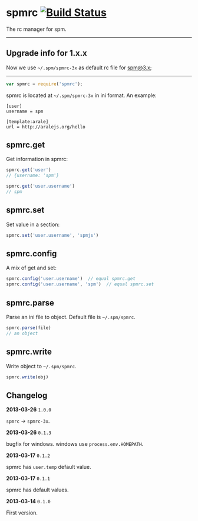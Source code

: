 # spmrc [![Build Status](https://travis-ci.org/spmjs/spmrc.png)](https://travis-ci.org/spmjs/spmrc)

The rc manager for spm.

----

## Upgrade info for 1.x.x

Now we use `~/.spm/spmrc-3x` as default rc file for [spm@3.x](https://github.com/spmjs/spm/tree/master);

----


```js
var spmrc = require('spmrc');
```

spmrc is located at `~/.spm/spmrc-3x` in ini format. An example:

```
[user]
username = spm

[template:arale]
url = http://aralejs.org/hello
```


## spmrc.get

Get information in spmrc:

```js
spmrc.get('user')
// {username: 'spm'}

spmrc.get('user.username')
// spm
```

## spmrc.set

Set value in a section:

```js
spmrc.set('user.username', 'spmjs')
```

## spmrc.config

A mix of get and set:

```js
spmrc.config('user.username')  // equal spmrc.get
spmrc.config('user.username', 'spm')  // equal spmrc.set
```

## spmrc.parse

Parse an ini file to object. Default file is `~/.spm/spmrc`.

```js
spmrc.parse(file)
// an object
```

## spmrc.write

Write object to `~/.spm/spmrc`.

```js
spmrc.write(obj)
```

## Changelog

**2013-03-26** `1.0.0`

`spmrc` -> `spmrc-3x`.

**2013-03-26** `0.1.3`

bugfix for windows. windows use `process.env.HOMEPATH`.

**2013-03-17** `0.1.2`

spmrc has `user.temp` default value.

**2013-03-17** `0.1.1`

spmrc has default values.

**2013-03-14** `0.1.0`

First version.
